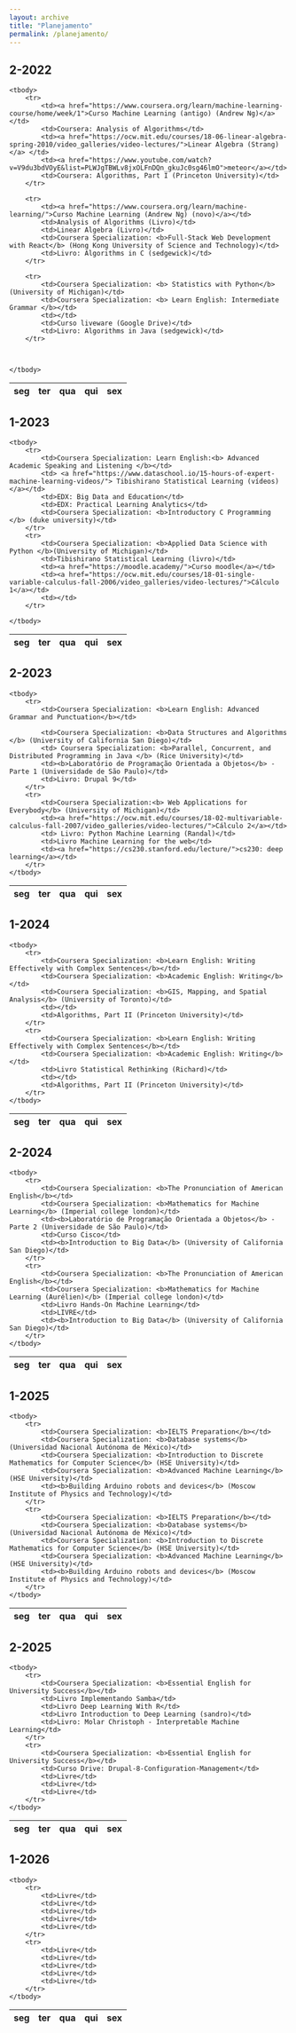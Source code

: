 ```yaml
---
layout: archive
title: "Planejamento"
permalink: /planejamento/
---
```


## 2-2022
<table class="table table-bordered table-hover table-condensed">
    <thead>
        <tr>
            <th>seg</th>
            <th>ter</th>
            <th>qua</th>
            <th>qui</th>
            <th>sex</th>
        </tr>
    </thead>

    <tbody>
        <tr>
            <td><a href="https://www.coursera.org/learn/machine-learning-course/home/week/1">Curso Machine Learning (antigo) (Andrew Ng)</a></td>
            <td>Coursera: Analysis of Algorithms</td>
            <td><a href="https://ocw.mit.edu/courses/18-06-linear-algebra-spring-2010/video_galleries/video-lectures/">Linear Algebra (Strang)</a> </td>
            <td><a href="https://www.youtube.com/watch?v=V9du3bdVOyE&list=PLWJgTBWLv8jxOLFnDQn_gkuJc0sg46lmO">meteor</a></td>
            <td>Coursera: Algorithms, Part I (Princeton University)</td>
        </tr>

        <tr>
            <td><a href="https://www.coursera.org/learn/machine-learning/">Curso Machine Learning (Andrew Ng) (novo)</a></td>
            <td>Analysis of Algorithms (Livro)</td>
            <td>Linear Algebra (Livro)</td>
            <td>Coursera Specialization: <b>Full-Stack Web Development with React</b> (Hong Kong University of Science and Technology)</td>
            <td>Livro: Algorithms in C (sedgewick)</td>
        </tr>

        <tr>
            <td>Coursera Specialization: <b> Statistics with Python</b> (University of Michigan)</td>
            <td>Coursera Specialization: <b> Learn English: Intermediate Grammar </b></td>
            <td></td>
            <td>Curso liveware (Google Drive)</td>
            <td>Livro: Algorithms in Java (sedgewick)</td>
        </tr>


        
    </tbody>
</table>


## 1-2023
<table class="table table-bordered table-hover table-condensed">
    <thead>
        <tr>
            <th>seg</th>
            <th>ter</th>
            <th>qua</th>
            <th>qui</th>
            <th>sex</th>
        </tr>
    </thead>

    <tbody>
        <tr>
            <td>Coursera Specialization: Learn English:<b> Advanced Academic Speaking and Listening </b></td>
            <td> <a href="https://www.dataschool.io/15-hours-of-expert-machine-learning-videos/"> Tibishirano Statistical Learning (vídeos) </a></td>
            <td>EDX: Big Data and Education</td>
            <td>EDX: Practical Learning Analytics</td>
            <td>Coursera Specialization: <b>Introductory C Programming </b> (duke university)</td>
        </tr>
        <tr>
            <td>Coursera Specialization: <b>Applied Data Science with Python </b>(University of Michigan)</td>
            <td>Tibishirano Statistical Learning (livro)</td>
            <td><a href="https://moodle.academy/">Curso moodle</a></td>
            <td><a href="https://ocw.mit.edu/courses/18-01-single-variable-calculus-fall-2006/video_galleries/video-lectures/">Cálculo 1</a></td>
            <td></td>
        </tr>

    </tbody>
</table>

## 2-2023
<table class="table table-bordered table-hover table-condensed">
    <thead>
        <tr>
            <th>seg</th>
            <th>ter</th>
            <th>qua</th>
            <th>qui</th>
            <th>sex</th>
        </tr>
    </thead>

    <tbody>
        <tr>
            <td>Coursera Specialization: <b>Learn English: Advanced Grammar and Punctuation</b></td>
            
            <td>Coursera Specialization: <b>Data Structures and Algorithms </b> (University of California San Diego)</td>
            <td> Coursera Specialization: <b>Parallel, Concurrent, and Distributed Programming in Java </b> (Rice University)</td>
            <td><b>Laboratório de Programação Orientada a Objetos</b> - Parte 1 (Universidade de São Paulo)</td>
            <td>Livro: Drupal 9</td>
        </tr>
        <tr>
            <td>Coursera Specialization:<b> Web Applications for Everybody</b> (University of Michigan)</td>
            <td><a href="https://ocw.mit.edu/courses/18-02-multivariable-calculus-fall-2007/video_galleries/video-lectures/">Cálculo 2</a></td>
            <td> Livro: Python Machine Learning (Randal)</td>
            <td>Livro Machine Learning for the web</td>
            <td><a href="https://cs230.stanford.edu/lecture/">cs230: deep learning</a></td>
        </tr>
    </tbody>
</table>

## 1-2024
<table class="table table-bordered table-hover table-condensed">
    <thead>
        <tr>
            <th>seg</th>
            <th>ter</th>
            <th>qua</th>
            <th>qui</th>
            <th>sex</th>
        </tr>
    </thead>

    <tbody>
        <tr>
            <td>Coursera Specialization: <b>Learn English: Writing Effectively with Complex Sentences</b></td>
            <td>Coursera Specialization: <b>Academic English: Writing</b></td>
            <td>Coursera Specialization: <b>GIS, Mapping, and Spatial Analysis</b> (University of Toronto)</td>
            <td></td>
            <td>Algorithms, Part II (Princeton University)</td>
        </tr>
        <tr>
            <td>Coursera Specialization: <b>Learn English: Writing Effectively with Complex Sentences</b></td>
            <td>Coursera Specialization: <b>Academic English: Writing</b></td>
            <td>Livro Statistical Rethinking (Richard)</td>
            <td></td>
            <td>Algorithms, Part II (Princeton University)</td>
        </tr>
    </tbody>
</table>

## 2-2024
<table class="table table-bordered table-hover table-condensed">
    <thead>
        <tr>
            <th>seg</th>
            <th>ter</th>
            <th>qua</th>
            <th>qui</th>
            <th>sex</th>
        </tr>
    </thead>

    <tbody>
        <tr>
            <td>Coursera Specialization: <b>The Pronunciation of American English</b></td>
            <td>Coursera Specialization: <b>Mathematics for Machine Learning</b> (Imperial college london)</td>
            <td><b>Laboratório de Programação Orientada a Objetos</b> - Parte 2 (Universidade de São Paulo)</td>
            <td>Curso Cisco</td>
            <td><b>Introduction to Big Data</b> (University of California San Diego)</td>
        </tr>
        <tr>
            <td>Coursera Specialization: <b>The Pronunciation of American English</b></td>
            <td>Coursera Specialization: <b>Mathematics for Machine Learning (Aurélien)</b> (Imperial college london)</td>
            <td>Livro Hands-On Machine Learning</td>
            <td>LIVRE</td>
            <td><b>Introduction to Big Data</b> (University of California San Diego)</td>
        </tr>
    </tbody>
</table>

## 1-2025
<table class="table table-bordered table-hover table-condensed">
    <thead>
        <tr>
            <th>seg</th>
            <th>ter</th>
            <th>qua</th>
            <th>qui</th>
            <th>sex</th>
        </tr>
    </thead>

    <tbody>
        <tr>
            <td>Coursera Specialization: <b>IELTS Preparation</b></td>
            <td>Coursera Specialization: <b>Database systems</b> (Universidad Nacional Autónoma de México)</td>
            <td>Coursera Specialization: <b>Introduction to Discrete Mathematics for Computer Science</b> (HSE University)</td>
            <td>Coursera Specialization: <b>Advanced Machine Learning</b> (HSE University)</td>
            <td><b>Building Arduino robots and devices</b> (Moscow Institute of Physics and Technology)</td>
        </tr>
        <tr>
            <td>Coursera Specialization: <b>IELTS Preparation</b></td>
            <td>Coursera Specialization: <b>Database systems</b> (Universidad Nacional Autónoma de México)</td>
            <td>Coursera Specialization: <b>Introduction to Discrete Mathematics for Computer Science</b> (HSE University)</td>
            <td>Coursera Specialization: <b>Advanced Machine Learning</b> (HSE University)</td>
            <td><b>Building Arduino robots and devices</b> (Moscow Institute of Physics and Technology)</td>
        </tr>
    </tbody>
</table>

## 2-2025
<table class="table table-bordered table-hover table-condensed">
    <thead>
        <tr>
            <th>seg</th>
            <th>ter</th>
            <th>qua</th>
            <th>qui</th>
            <th>sex</th>
        </tr>
    </thead>

    <tbody>
        <tr>
            <td>Coursera Specialization: <b>Essential English for University Success</b></td>
            <td>Livro Implementando Samba</td>
            <td>Livro Deep Learning With R</td>
            <td>Livro Introduction to Deep Learning (sandro)</td>
            <td>Livro: Molar Christoph - Interpretable Machine Learning</td>
        </tr>
        <tr>
            <td>Coursera Specialization: <b>Essential English for University Success</b></td>
            <td>Curso Drive: Drupal-8-Configuration-Management</td>
            <td>Livre</td>
            <td>Livre</td>
            <td>Livre</td>
        </tr>
    </tbody>
</table>

## 1-2026
<table class="table table-bordered table-hover table-condensed">
    <thead>
        <tr>
            <th>seg</th>
            <th>ter</th>
            <th>qua</th>
            <th>qui</th>
            <th>sex</th>
        </tr>
    </thead>

    <tbody>
        <tr>
            <td>Livre</td>
            <td>Livre</td>
            <td>Livre</td>
            <td>Livre</td>
            <td>Livre</td>
        </tr>
        <tr>
            <td>Livre</td>
            <td>Livre</td>
            <td>Livre</td>
            <td>Livre</td>
            <td>Livre</td>
        </tr>
    </tbody>
</table>
